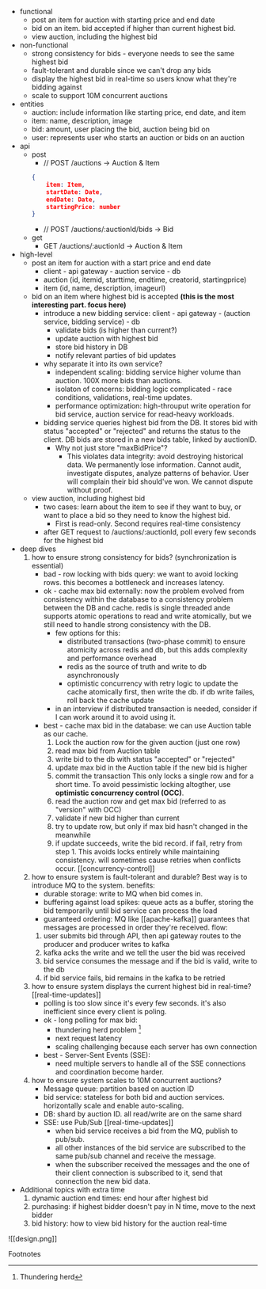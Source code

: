 - functional
	- post an item for auction with starting price and end date
	- bid on an item. bid accepted if higher than current highest bid.
	- view auction, including the highest bid
- non-functional
	- strong consistency for bids - everyone needs to see the same highest bid
	- fault-tolerant and durable since we can't drop any bids
	- display the highest bid in real-time so users know what they're bidding against
	- scale to support 10M concurrent auctions
- entities
	- auction: include information like starting price, end date, and item
	- item: name, description, image
	- bid: amount, user placing the bid, auction being bid on
	- user: represents user who starts an auction or bids on an auction
- api
	- post
		- // POST /auctions -> Auction & Item
		```json
		{
			item: Item,
			startDate: Date,
			endDate: Date,
			startingPrice: number
		}
		```
		- // POST /auctions/:auctionId/bids -> Bid
	- get
		- GET /auctions/:auctionId -> Auction & Item
- high-level
	- post an item for auction with a start price and end date
		- client - api gateway - auction service - db
		- auction (id, itemid, starttime, endtime, creatorid, startingprice)
		- item (id, name, description, imageurl)
	- bid on an item where highest bid is accepted **(this is the most interesting part. focus here)**
		- introduce a new bidding service: client - api gateway - (auction service, bidding service) - db
			- validate bids (is higher than current?)
			- update auction with highest bid
			- store bid history in DB
			- notify relevant parties of bid updates
		- why separate it into its own service?
			- independent scaling: bidding service higher volume than auction. 100X more bids than auctions.
            - isolaton of concerns: bidding logic complicated - race conditions, validations, real-time updates.
            - performance optimization: high-throuput write operation for bid service, auction service for read-heavy workloads.
        - bidding service queries highest bid from the DB. It stores bid with status "accepted" or "rejected" and returns the status to the client. DB bids are stored in a new bids table, linked by auctionID.
            - Why not just store "maxBidPrice"?
                - This violates data integrity: avoid destroying historical data. We permanently lose information. Cannot audit, investigate disputes, analyze patterns of behavior. User will complain their bid should've won. We cannot dispute without proof.
    - view auction, including highest bid
        - two cases: learn about the item to see if they want to buy, or want to place a bid so they need to know the highest bid.
            - First is read-only. Second requires real-time consistency
        - after GET request to /auctions/:auctionId, poll every few seconds for the highest bid
- deep dives
    1. how to ensure strong consistency for bids? (synchronization is essential)
        - bad - row locking with bids query: we want to avoid locking rows. this becomes a bottleneck and increases latency.
        - ok - cache max bid externally: now the problem evolved from consistency within the database to a consistency problem between the DB and cache. redis is single threaded ande supports atomic operations to read and write atomically, but we still need to handle strong consistency with the DB.
            - few options for this:
                - distributed transactions (two-phase commit) to ensure atomicity across redis and db, but this adds complexity and performance overhead
                - redis as the source of truth and write to db asynchronously
                - optimistic concurrency with retry logic to update the cache atomically first, then write the db. if db write failes, roll back the cache update
            - in an interview if distributed transaction is needed, consider if I can work around it to avoid using it.
        - best - cache max bid in the database: we can use Auction table as our cache. 
            1. Lock the auction row for the given auction (just one row)
            2. read max bid from Auction table
            3. write bid to the db with status "accepted" or "rejected"
            4. update max bid in the Auction table if the new bid is higher
            5. commit the transaction
            This only locks a single row and for a short time. To avoid pessimistic locking altogther, use **optimistic concurrency control (OCC)**.
            1. read the auction row and get max bid (referred to as "version" with OCC)
            2. validate if new bid higher than current
            3. try to update row, but only if max bid hasn't changed in the meanwhile
            4. if update succeeds, write the bid record. if fail, retry from step 1.
            This avoids locks entirely while maintaining consistency. will sometimes cause retries when conflicts occur. [[concurrency-control]]
    2. how to ensure system is fault-tolerant and durable?
		Best way is to introduce MQ to the system. benefits:
		- durable storage: write to MQ when bid comes in.
		- buffering against load spikes: queue acts as a buffer, storing the bid temporarily until bid service can process  the load
		- guaranteed ordering: MQ like [[apache-kafka]] guarantees that messages are processed in order they're received.
		flow:
		1. user submits bid through API, then api gateway routes to the producer and producer writes to kafka
		2. kafka acks the write and we tell the user the bid was received
		3. bid service consumes the message and if the bid is valid, write to the db
		4. if bid service fails, bid remains in the kafka to be retried
    3. how to ensure system displays the current highest bid in real-time? [[real-time-updates]]
		- polling is too slow since it's every few seconds. it's also inefficient since every client is poling.
		- ok - long polling for max bid:
			- thundering herd problem [^1]
			- next request latency
			- scaling challenging because each server has own connection
		- best - Server-Sent Events (SSE):
			- need multiple servers to handle all of the SSE connections and coordination become harder.
    1. how to ensure system scales to 10M concurrent auctions?
		- Message queue: partition based on auction ID
		- bid service: stateless for both bid and auction services. horizontally scale and enable auto-scaling.
		- DB: shard by auction ID. all read/write are on the same shard
		- SSE: use Pub/Sub [[real-time-updates]]
			- when bid service receives a bid from the MQ, publish to pub/sub.
			- all other instances of the bid service are subscribed to the same pub/sub channel and receive the message.
			- when the subscriber received the messages and the one of their client connection is subscribed to it, send that connection the new bid data.
- Additional topics with extra time
	1. dynamic auction end times: end hour after highest bid
	2. purchasing: if highest bidder doesn't pay in N time, move to the next bidder
	3. bid history: how to view bid history for the auction real-time

![[design.png]]

Footnotes
[^1]: Thundering herd